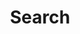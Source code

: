 ---
title: Search
tags: ["search", "find", "magnifying", "zoom", "lookup", "query", "hunt"]
icon: search
svg: '<svg xmlns="http://www.w3.org/2000/svg" width="24" height="24" fill="none" viewBox="0 0 24 24" stroke-width="1.5" stroke-linecap="round" stroke-linejoin="round" stroke="currentColor"><path d="m16.893 16.92 3.08 3.08m-.889-8.419c0 4.187-3.383 7.581-7.555 7.581-4.173 0-7.556-3.394-7.556-7.58C3.973 7.393 7.356 4 11.528 4c4.173 0 7.556 3.394 7.556 7.581"/></svg>'
---
